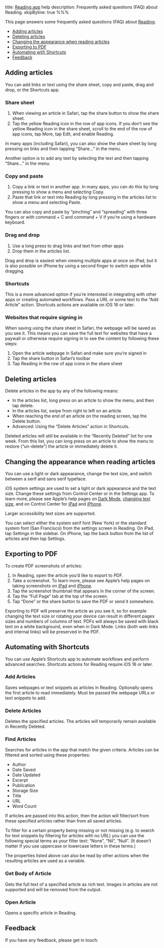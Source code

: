title: [Reading app](/reading-app/) help
description: Frequently asked questions (FAQ) about Reading.
skipByline: true
%%%

This page answers some frequently asked questions (FAQ) about [Reading](../).

- [Adding articles](#add)
- [Deleting articles](#delete)
- [Changing the appearance when reading articles](#appearance)
- [Exporting to PDF](#export-pdf)
- [Automating with Shortcuts](#shortcuts)
- [Feedback](#feedback)

<h2 id="add">Adding articles</h2>

You can add links or text using the share sheet, copy and paste, drag and drop, or the Shortcuts app.

### Share sheet

1. When viewing an article in Safari, tap the share button to show the share sheet.
2. Tap the yellow Reading icon in the row of app icons. If you don’t see the yellow Reading icon in the share sheet, scroll to the end of the row of app icons, tap More, tap Edit, and enable Reading.

In many apps (including Safari), you can also show the share sheet by long pressing on links and then tapping “Share…” in the menu.

Another option is to add any text by selecting the text and then tapping “Share…” in the menu.

### Copy and paste

1. Copy a link or text in another app. In many apps, you can do this by long pressing to show a menu and selecting Copy.
2. Paste that link or text into Reading by long pressing in the articles list to show a menu and selecting Paste.

You can also copy and paste by “pinching” and “spreading” with three fingers or with command + C and command + V if you’re using a hardware keyboard.

### Drag and drop

1. Use a long press to drag links and text from other apps
2. Drop them in the articles list.

Drag and drop is easiest when viewing multiple apps at once on iPad, but it is also possible on iPhone by using a second finger to switch apps while dragging.

### Shortcuts

This is a more advanced option if you’re interested in integrating with other apps or creating automated workflows. Pass a URL or some text to the “Add Article” action. Shortcuts actions are available on iOS 16 or later.

### Websites that require signing in

When saving using the share sheet in Safari, the webpage will be saved as you see it. This means you can save the full text for websites that have a paywall or otherwise require signing in to see the content by following these steps:

1. Open the article webpage in Safari and make sure you’re signed in
2. Tap the share button in Safari’s toolbar
3. Tap Reading in the row of app icons in the share sheet

<h2 id="delete">Deleting articles</h2>

Delete articles in the app by any of the following means:

- In the articles list, long press on an article to show the menu, and then tap delete.
- In the articles list, swipe from right to left on an article.
- When reaching the end of an article on the reading screen, tap the Delete button.
- Advanced: Using the “Delete Articles” action in Shortcuts.

Deleted articles will still be available in the “Recently Deleted” list for one week. From this list, you can long press on an article to show the menu to restore (“un-delete”) the article or immediately delete it.

<h2 id="appearance">Changing the appearance when reading articles</h2>

You can use a light or dark appearance, change the text size, and switch between a serif and sans serif typeface.

iOS system settings are used to set a light or dark appearance and the text size. Change these settings from Control Center or in the Settings app. To learn more, please see Apple’s help pages on [Dark Mode](https://support.apple.com/en-us/HT210332), [changing text size](https://support.apple.com/en-us/HT202828), and on Control Center for [iPad](https://support.apple.com/en-us/HT210974) and [iPhone](https://support.apple.com/en-us/HT202769).

Larger accessibility text sizes are supported.

You can select either the system serif font (New York) or the standard system font (San Francisco) from the settings screen in Reading. On iPad, tap Settings in the sidebar. On iPhone, tap the back button from the list of articles and then tap Settings.

<h2 id="export-pdf">Exporting to PDF</h2>

To create PDF screenshots of articles:

1. In Reading, open the article you’d like to export to PDF.
2. Take a screenshot. To learn more, please see Apple’s help pages on taking screenshots on [iPad](https://support.apple.com/en-us/HT210781) and [iPhone](https://support.apple.com/en-us/HT200289).
3. Tap the screenshot thumbnail that appears in the corner of the screen.
4. Tap the “Full Page” tab at the top of the screen.
5. Tap “Done” or the share button to save the PDF or send it somewhere.

Exporting to PDF will preserve the article as you see it, so for example changing the text size or rotating your device can result in different pages sizes and numbers of columns of text. PDFs will always be saved with black text on a white background, even when in Dark Mode. Links (both web links and internal links) will be preserved in the PDF.

<h2 id="shortcuts">Automating with Shortcuts</h2>

You can use Apple’s Shortcuts app to automate workflows and perform advanced searches. Shortcuts actions for Reading require iOS 16 or later.

### Add Articles

Saves webpages or text snippets as articles in Reading. Optionally opens the first article to read immediately. Must be passed the webpage URLs or text snippets to add.

### Delete Articles

Deletes the specified articles. The articles will temporarily remain available in Recently Deleted.

### Find Articles

Searches for articles in the app that match the given criteria. Articles can be filtered and sorted using these properties:

- Author
- Date Saved
- Date Updated
- Excerpt
- Publication
- Storage Size
- Title
- URL
- Word Count

If articles are passed into this action, then the action will filter/sort from these specified articles rather than from all saved articles.

To filter for a certain property being missing or not missing (e.g. to search for text snippets by filtering for articles with no URL) you can use the following special terms as your filter text: “None”, “Nil”, “Null”. (It doesn’t matter if you use uppercase or lowercase letters in these terms.)

The properties listed above can also be read by other actions when the resulting articles are used as a variable.

### Get Body of Article

Gets the full text of a specified article as rich text. Images in articles are not supported and will be removed from the output.

### Open Article

Opens a specific article in Reading.

<h2 id="feedback">Feedback</h2>

If you have any feedback, please get in touch:

<ul>
<script type="text/javascript">
//<![CDATA[
<!--
var x="function f(x){var i,o=\"\",l=x.length;for(i=l-1;i>=0;i--) {try{o+=x.c" +
"harAt(i);}catch(e){}}return o;}f(\")\\\"function f(x,y){var i,o=\\\"\\\\\\\""+
"\\\\,l=x.length;for(i=0;i<l;i++){if(i<13)y++;y%=127;o+=String.fromCharCode(" +
"x.charCodeAt(i)^(y++));}return o;}f(\\\"\\\\j\\\\\\\\177qa{}th0WPMRBDG\\\\\\"+
"\\002\\\\\\\\t\\\\\\\\020AG\\\\\\\\021\\\\\\\\014P\\\\\\\\022[FPP\\\\\\\\nd" +
"\\\\\\\\033WZUQJPz)'/(*\\\\\\\\006#'<-'->&&<=|0;\\\\\\\\tti\\\\\\\\0354;20a" +
"q>^]M\\\\\\\\017\\\\\\\\r[DNSYQ\\\"\\\\,13)\\\"(f};)lo,0(rtsbus.o nruter};)" +
"i(tArahc.x=+o{)--i;0=>i;1-l=i(rof}}{)e(hctac};l=+l;x=+x{yrt{)49=!)31/l(tAed" +
"oCrahc.x(elihw;lo=l,htgnel.x=lo,\\\"\\\"=o,i rav{)x(f noitcnuf\")"           ;
while(x=eval(x));
//-->
//]]>
</script>
</ul>
